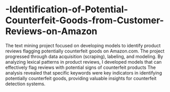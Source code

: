 # -Identification-of-Potential-Counterfeit-Goods-from-Customer-Reviews-on-Amazon
The text mining project focused on developing models to identify product reviews flagging potentially counterfeit goods on Amazon.com.
The project progressed through data acquisition (scraping), labeling, and modeling.
By analyzing lexical patterns in product reviews, I developed models that can effectively flag reviews with potential signs of counterfeit products
The analysis revealed that specific keywords were key indicators in identifying potentially counterfeit goods, providing valuable insights for counterfeit detection systems.
